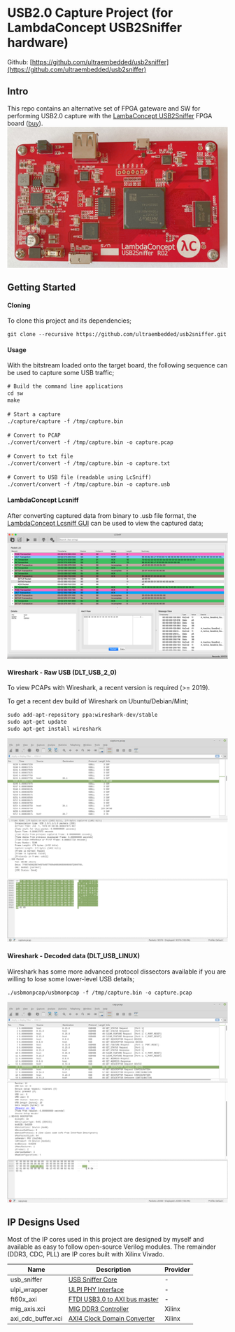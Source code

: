 # USB2.0 Capture Project (for LambdaConcept USB2Sniffer hardware)

Github: [https://github.com/ultraembedded/usb2sniffer](https://github.com/ultraembedded/usb2sniffer)

## Intro
This repo contains an alternative set of FPGA gateware and SW for performing USB2.0 capture with the [LambaConcept USB2Sniffer](http://blog.lambdaconcept.com/doku.php?id=products:usb_sniffer) FPGA board ([buy](http://shop.lambdaconcept.com/home/35-usb2-sniffer.html)).
![USB2Sniffer](docs/usb2sniffer_board.jpg)

## Getting Started

#### Cloning

To clone this project and its dependencies;

```
git clone --recursive https://github.com/ultraembedded/usb2sniffer.git

```

#### Usage

With the bitstream loaded onto the target board, the following sequence can be used to capture some USB traffic;

```
# Build the command line applications
cd sw
make

# Start a capture
./capture/capture -f /tmp/capture.bin

# Convert to PCAP
./convert/convert -f /tmp/capture.bin -o capture.pcap

# Convert to txt file
./convert/convert -f /tmp/capture.bin -o capture.txt

# Convert to USB file (readable using LcSniff)
./convert/convert -f /tmp/capture.bin -o capture.usb
```

#### LambdaConcept Lcsniff

After converting captured data from binary to .usb file format, the [LambdaConcept Lcsniff GUI](https://github.com/lambdaconcept/usb2sniffer-qt) can be used to view the captured data;

![Lcsniff](docs/lcsniff.png)

#### Wireshark - Raw USB (DLT_USB_2_0)

To view PCAPs with Wireshark, a recent version is required (>= 2019).

To get a recent dev build of Wireshark on Ubuntu/Debian/Mint;
```
sudo add-apt-repository ppa:wireshark-dev/stable
sudo apt-get update
sudo apt-get install wireshark
```

![Wireshark Raw](docs/wireshark.png)

#### Wireshark - Decoded data (DLT_USB_LINUX)

Wireshark has some more advanced protocol dissectors available if you are willing to lose some lower-level USB details;
```
./usbmonpcap/usbmonpcap -f /tmp/capture.bin -o capture.pcap
```

![Wireshark Decoded](docs/wireshark_usbmonpcap.png)

## IP Designs Used

Most of the IP cores used in this project are designed by myself and available as easy to follow open-source Verilog modules.
The remainder (DDR3, CDC, PLL) are IP cores built with Xilinx Vivado.

| Name                   | Description                                                 | Provider |
| ---------------------- | ------------------------------------------------------------| -------- |
| usb_sniffer            | [USB Sniffer Core](https://github.com/ultraembedded/core_usb_sniffer) | - |
| ulpi_wrapper           | [ULPI PHY Interface](https://github.com/ultraembedded/core_ulpi_wrapper) | - |
| ft60x_axi              | [FTDI USB3.0 to AXI bus master](https://github.com/ultraembedded/core_ft60x_axi) | - |
| mig_axis.xci           | [MIG DDR3 Controller](https://github.com/ultraembedded/usb2sniffer/blob/master/cores/ddr/mig_axis.xci) | Xilinx |
| axi_cdc_buffer.xci     | [AXI4 Clock Domain Converter](https://github.com/ultraembedded/usb2sniffer/blob/master/cores/cdc/axi_cdc_buffer.xci) | Xilinx |
